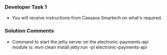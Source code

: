 ### Developer Task 1 

* You will receive instructions from Cassava Smartech on what's required.


### Solution Comments
* Command to start the jetty server on the electronic-payments-api module is:
      mvn clean install jetty:run -pl electronic-payments-api


